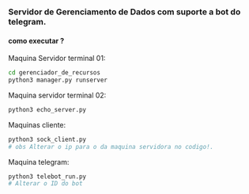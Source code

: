 ### Servidor de Gerenciamento de Dados com suporte a bot do telegram.

#### como executar ? 
Maquina Servidor terminal 01:
```bash
cd gerenciador_de_recursos
python3 manager.py runserver
```

Maquina servidor terminal 02:
```bash
python3 echo_server.py
```

Maquinas cliente:
```bash
python3 sock_client.py 
# obs Alterar o ip para o da maquina servidora no codigo!.
```

Maquina telegram:
```bash
python3 telebot_run.py
# Alterar o ID do bot
```
